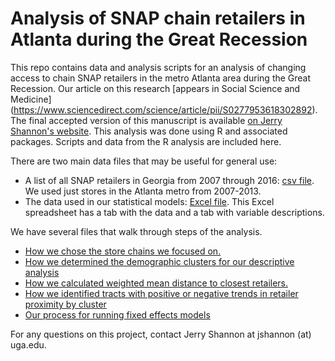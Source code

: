 # Analysis of SNAP chain retailers in Atlanta during the Great Recession

This repo contains data and analysis scripts for an analysis of changing access to chain SNAP retailers in the metro Atlanta area during the Great Recession. Our article on this research [appears in Social Science and Medicine] (https://www.sciencedirect.com/science/article/pii/S0277953618302892). The final accepted version of this manuscript is available [on Jerry Shannon's website](http://jerry.shannons.us/publications.html). This analysis was done using R and associated packages. Scripts and data from the R analysis are included here. 

There are two main data files that may be useful for general use:
* A list of all SNAP retailers in Georgia from 2007 through 2016: [csv file](https://github.com/jshannon75/retailer_mobility/raw/master/Data/GA_SNAPstores_2008_2016_GeoID_dummy.csv). We used just stores in the Atlanta metro from 2007-2013.
* The data used in our statistical models: [Excel file](https://github.com/jshannon75/retailer_mobility/raw/master/Data/storedist_modeldata_2018_03_10.xlsx). This Excel spreadsheet has a tab with the data and a tab with variable descriptions.

We have several files that walk through steps of the analysis.
* [How we chose the store chains we focused on.](https://github.com/jshannon75/retailer_mobility/blob/master/storechain_id_2018_05_27.md)
* [How we determined the demographic clusters for our descriptive analysis](https://github.com/jshannon75/retailer_mobility/blob/master/StoreAnalysis_DemogClusters_tract_2018_03_10.md)
* [How we calculated weighted mean distance to closest retailers.](https://github.com/jshannon75/retailer_mobility/blob/master/StoreDistanceCalc_2018_03_03.md)
* [How we identified tracts with positive or negative trends in retailer proximity by cluster](https://github.com/jshannon75/retailer_mobility/blob/master/StoreAnalysis_changetrends.md)
* [Our process for running fixed effects models](https://github.com/jshannon75/retailer_mobility/blob/master/store_distance_analysis_2018_03_03.md)

For any questions on this project, contact Jerry Shannon at jshannon (at) uga.edu.